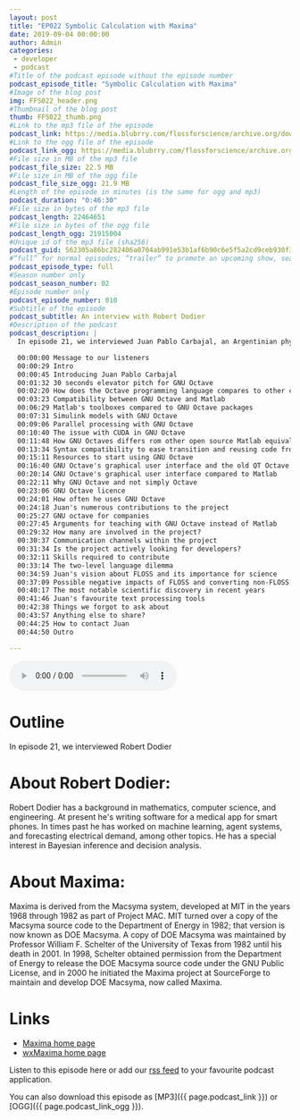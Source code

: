```yaml
---
layout: post
title: "EP022 Symbolic Calculation with Maxima"
date: 2019-09-04 00:00:00
author: Admin
categories: 
 - developer
 - podcast
#Title of the podcast episode without the episode number
podcast_episode_title: "Symbolic Calculation with Maxima"
#Image of the blog post
img: FFS022_header.png
#Thumbnail of the blog post
thumb: FFS022_thumb.png
#Link to the mp3 file of the episode
podcast_link: https://media.blubrry.com/flossforscience/archive.org/download/FFS021_juan_pablo_carbajal_gnu_octave/FLOSSforscience_EP021_Juan_Pablo_Carbajal_GNU-Octave.mp3
#Link to the ogg file of the episode
podcast_link_ogg: https://media.blubrry.com/flossforscience/archive.org/download/FFS021_juan_pablo_carbajal_gnu_octave/FLOSSforscience_EP021_Juan_Pablo_Carbajal_GNU-Octave.ogg
#File size in MB of the mp3 file
podcast_file_size: 22.5 MB
#File size in MB of the ogg file
podcast_file_size_ogg: 21.9 MB
#Length of the episode in minutes (is the same for ogg and mp3)
podcast_duration: "0:46:30"
#File size in bytes of the mp3 file
podcast_length: 22464651
#File size in bytes of the ogg file
podcast_length_ogg: 21915004
#Unique id of the mp3 file (sha256)
podcast_guid: 562305a86bc282406a0704ab991e53b1af6b90c6e5f5a2cd9ceb930f3b8b9cf7
#“full” for normal episodes; “trailer” to promote an upcoming show, season, or episode; or “bonus” for extra content related to a show, season, or episode.
podcast_episode_type: full
#Season number only
podcast_season_number: 02
#Episode number only
podcast_episode_number: 010
#Subtitle of the episode 
podcast_subtitle: An interview with Robert Dodier
#Description of the podcast
podcast_description: |
  In episode 21, we interviewed Juan Pablo Carbajal, an Argentinian physicist currently working as a postdoctoral researcher in the Department of Urban Water Management at the ETH domain in Switzerland. We had a great discussion about GNU Octave and how it can help scientists. We compared its core functions and its expandability through packages to its commercial equivalent Matlab and its toolboxes. An interesting feature of GNU Octave that we explored with Juan is the possibility to migrate code from Matlab directly to GNU Octave and to a certain point maintain code compatible with both. Juan shared with us that since the introduction of an integrated GUI in 2015, he noticed a continuous growth in popularity for the project. We then discussed about a few of the reasons why companies are  interested by GNU Octave and why universities should teach using free/libre software. Before asking our usual quick questions, Juan talked with us about the reasons why FLOSS is important for science and the importance of exposing non-FLOSS users to the benefits of FLOSS.

  00:00:00 Message to our listeners
  00:00:29 Intro
  00:00:45 Introducing Juan Pablo Carbajal
  00:01:32 30 seconds elevator pitch for GNU Octave
  00:02:20 How does the Octave programming language compares to other common programming languages
  00:03:23 Compatibility between GNU Octave and Matlab
  00:06:29 Matlab's toolboxes compared to GNU Octave packages
  00:07:31 Simulink models with GNU Octave
  00:09:06 Parallel processing with GNU Octave
  00:10:40 The issue with CUDA in GNU Octave
  00:11:48 How GNU Octaves differs rom other open source Matlab equivalents
  00:13:34 Syntax compatibility to ease transition and reusing code from Matlab
  00:15:11 Resources to start using GNU Octave
  00:16:40 GNU Octave's graphical user interface and the old QT Octave GUI
  00:20:14 GNU Octave's graphical user interface compared to Matlab
  00:22:11 Why GNU Octave and not simply Octave
  00:23:06 GNU Octave licence
  00:24:01 How often he uses GNU Octave
  00:24:18 Juan's numerous contributions to the project
  00:25:27 GNU octave for companies
  00:27:45 Arguments for teaching with GNU Octave instead of Matlab
  00:29:32 How many are involved in the project?
  00:30:37 Communication channels within the project
  00:31:34 Is the project actively looking for developers?
  00:32:11 Skills required to contribute
  00:33:14 The two-level language dilemma
  00:34:59 Juan's vision about FLOSS and its importance for science
  00:37:09 Possible negative impacts of FLOSS and converting non-FLOSS users
  00:40:17 The most notable scientific discovery in recent years
  00:41:46 Juan's favourite text processing tools
  00:42:38 Things we forgot to ask about
  00:43:57 Anything else to share?
  00:44:25 How to contact Juan
  00:44:50 Outro

---
```


<audio controls>
  <source src="{{ page.podcast_link_ogg }}" type="audio/ogg">
  <source src="{{ page.podcast_link }}" type="audio/mpeg">
Your browser does not support the audio element.
</audio>

# Outline

In episode 21, we interviewed Robert Dodier

# About Robert Dodier:

Robert Dodier has a background in mathematics, computer science, and
engineering. At present he's writing software for a medical app for
smart phones. In times past he has worked on machine learning, agent
systems, and forecasting electrical demand, among other topics. He has
a special interest in Bayesian inference and decision analysis.


# About Maxima:

Maxima is derived from the Macsyma system, developed at MIT in the
years 1968 through 1982 as part of Project MAC. MIT turned over a copy
of the Macsyma source code to the Department of Energy in 1982; that
version is now known as DOE Macsyma.  A copy of DOE Macsyma was
maintained by Professor William F. Schelter of the University of Texas
from 1982 until his death in 2001.  In 1998, Schelter obtained
permission from the Department of Energy to release the DOE Macsyma
source code under the GNU Public License, and in 2000 he initiated the
Maxima project at SourceForge to maintain and develop DOE Macsyma, now
called Maxima.

# Links

* [Maxima home page](http://maxima.sourceforge.net/)
* [wxMaxima home page](https://wxmaxima-developers.github.io/wxmaxima/)


Listen to this episode here or add our [rss feed](https://flossforscience.com/feed.xml) to your favourite podcast application. 

You can also download this episode as [MP3]({{ page.podcast_link }}) or [OGG]({{ page.podcast_link_ogg }}). 

